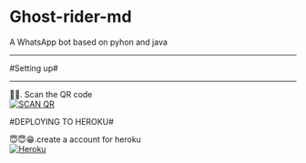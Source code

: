 # Ghost-rider-md
A WhatsApp bot
   based on pyhon and java
__________________________________

 #Setting up#
__________________________________
🤳🤳. Scan the QR code
    <br>
<a href='[https://ghost.rider.](https://github.com/Gabrieljerad/Ghost-rider-md)session/qr' target="_blank"><img alt='SCAN QR' index.js='https://img.shields.io/badge/Scan_qr-100000?style=for-the-badge&logo=scan&logoColor=white&labelColor=black&color=black'/></a>










#DEPLOYING TO HEROKU#

😇😇😁.create a account for heroku
    <br>
<a href='https://signup.heroku.com/' target="_blank"><img alt='Heroku' src='https://img.shields.io/badge/-Create-black?style=for-the-badge&logo=heroku&logoColor=white'/></a>
